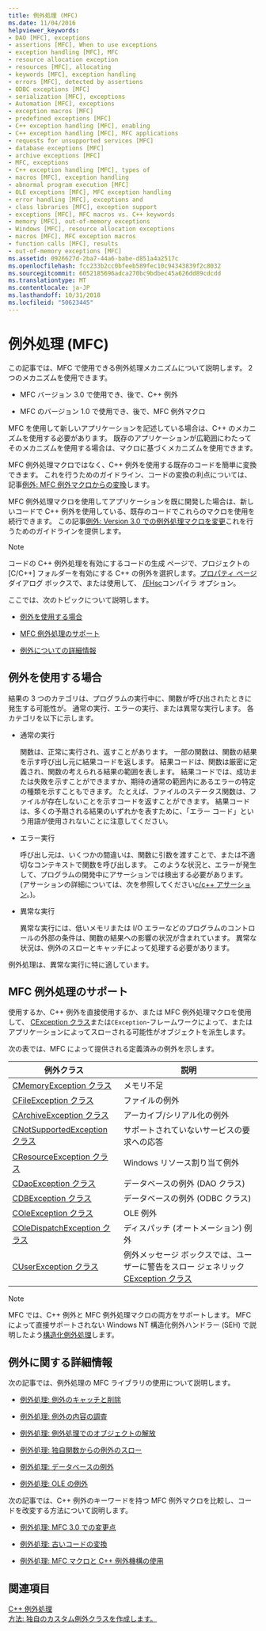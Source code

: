 ```yaml
---
title: 例外処理 (MFC)
ms.date: 11/04/2016
helpviewer_keywords:
- DAO [MFC], exceptions
- assertions [MFC], When to use exceptions
- exception handling [MFC], MFC
- resource allocation exception
- resources [MFC], allocating
- keywords [MFC], exception handling
- errors [MFC], detected by assertions
- ODBC exceptions [MFC]
- serialization [MFC], exceptions
- Automation [MFC], exceptions
- exception macros [MFC]
- predefined exceptions [MFC]
- C++ exception handling [MFC], enabling
- C++ exception handling [MFC], MFC applications
- requests for unsupported services [MFC]
- database exceptions [MFC]
- archive exceptions [MFC]
- MFC, exceptions
- C++ exception handling [MFC], types of
- macros [MFC], exception handling
- abnormal program execution [MFC]
- OLE exceptions [MFC], MFC exception handling
- error handling [MFC], exceptions and
- class libraries [MFC], exception support
- exceptions [MFC], MFC macros vs. C++ keywords
- memory [MFC], out-of-memory exceptions
- Windows [MFC], resource allocation exceptions
- macros [MFC], MFC exception macros
- function calls [MFC], results
- out-of-memory exceptions [MFC]
ms.assetid: 0926627d-2ba7-44a6-babe-d851a4a2517c
ms.openlocfilehash: fcc233b2cc0bfeeb589fec10c94343839f2c8032
ms.sourcegitcommit: 6052185696adca270bc9bdbec45a626dd89cdcdd
ms.translationtype: MT
ms.contentlocale: ja-JP
ms.lasthandoff: 10/31/2018
ms.locfileid: "50623445"
---
```

# <a name="exception-handling-in-mfc"></a>例外処理 (MFC)

この記事では、MFC で使用できる例外処理メカニズムについて説明します。 2 つのメカニズムを使用できます。

- MFC バージョン 3.0 で使用でき、後で、C++ 例外

- MFC のバージョン 1.0 で使用でき、後で、MFC 例外マクロ

MFC を使用して新しいアプリケーションを記述している場合は、C++ のメカニズムを使用する必要があります。 既存のアプリケーションが広範囲にわたってそのメカニズムを使用する場合は、マクロに基づくメカニズムを使用できます。

MFC 例外処理マクロではなく、C++ 例外を使用する既存のコードを簡単に変換できます。 これを行うためのガイドライン、コードの変換の利点については、記事[例外: MFC 例外マクロからの変換](../mfc/exceptions-converting-from-mfc-exception-macros.md)します。

MFC 例外処理マクロを使用してアプリケーションを既に開発した場合は、新しいコードで C++ 例外を使用している、既存のコードでこれらのマクロを使用を続行できます。 この記事[例外: Version 3.0 での例外処理マクロを変更](../mfc/exceptions-changes-to-exception-macros-in-version-3-0.md)これを行うためのガイドラインを提供します。

> [!NOTE]
>  コードの C++ 例外処理を有効にするコードの生成 ページで、プロジェクトの [C/C++] フォルダーを有効にする C++ の例外を選択します。[プロパティ ページ](../ide/property-pages-visual-cpp.md)ダイアログ ボックスで、または使用して、 [/EHsc](../build/reference/eh-exception-handling-model.md)コンパイラ オプション。

ここでは、次のトピックについて説明します。

- [例外を使用する場合](#_core_when_to_use_exceptions)

- [MFC 例外処理のサポート](#_core_mfc_exception_support)

- [例外についての詳細情報](#_core_further_reading_about_exceptions)

##  <a name="_core_when_to_use_exceptions"></a> 例外を使用する場合

結果の 3 つのカテゴリは、プログラムの実行中に、関数が呼び出されたときに発生する可能性が。 通常の実行、エラーの実行、または異常な実行します。 各カテゴリを以下に示します。

- 通常の実行

   関数は、正常に実行され、返すことがあります。 一部の関数は、関数の結果を示す呼び出し元に結果コードを返します。 結果コードは、関数は厳密に定義され、関数の考えられる結果の範囲を表します。 結果コードでは、成功または失敗を示すことができますか、期待の通常の範囲内にあるエラーの特定の種類を示すこともできます。 たとえば、ファイルのステータス関数は、ファイルが存在しないことを示すコードを返すことができます。 結果コードは、多くの予期される結果のいずれかを表すために、「エラー コード」という用語が使用されないことに注意してください。

- エラー実行

   呼び出し元は、いくつかの間違いは、関数に引数を渡すことで、または不適切なコンテキストで関数を呼び出します。 このような状況と、エラーが発生して、プログラムの開発中にアサーションでは検出する必要があります。 (アサーションの詳細については、次を参照してください[c/c++ アサーション](/visualstudio/debugger/c-cpp-assertions)。)。

- 異常な実行

   異常な実行には、低いメモリまたは I/O エラーなどのプログラムのコントロールの外部の条件は、関数の結果への影響の状況が含まれています。 異常な状況は、例外のスローとキャッチによって処理する必要があります。

例外処理は、異常な実行に特に適しています。

##  <a name="_core_mfc_exception_support"></a> MFC 例外処理のサポート

使用するか、C++ 例外を直接使用するか、または MFC 例外処理マクロを使用して、 [CException クラス](../mfc/reference/cexception-class.md)または`CException`-フレームワークによって、またはアプリケーションによってスローされる可能性がオブジェクトを派生します。

次の表では、MFC によって提供される定義済みの例外を示します。

|例外クラス|説明|
|---------------------|-------------|
|[CMemoryException クラス](../mfc/reference/cmemoryexception-class.md)|メモリ不足|
|[CFileException クラス](../mfc/reference/cfileexception-class.md)|ファイルの例外|
|[CArchiveException クラス](../mfc/reference/carchiveexception-class.md)|アーカイブ/シリアル化の例外|
|[CNotSupportedException クラス](../mfc/reference/cnotsupportedexception-class.md)|サポートされていないサービスの要求への応答|
|[CResourceException クラス](../mfc/reference/cresourceexception-class.md)|Windows リソース割り当て例外|
|[CDaoException クラス](../mfc/reference/cdaoexception-class.md)|データベースの例外 (DAO クラス)|
|[CDBException クラス](../mfc/reference/cdbexception-class.md)|データベースの例外 (ODBC クラス)|
|[COleException クラス](../mfc/reference/coleexception-class.md)|OLE 例外|
|[COleDispatchException クラス](../mfc/reference/coledispatchexception-class.md)|ディスパッチ (オートメーション) 例外|
|[CUserException クラス](../mfc/reference/cuserexception-class.md)|例外メッセージ ボックスでは、ユーザーに警告をスロー ジェネリック[CException クラス](../mfc/reference/cexception-class.md)|

> [!NOTE]
>  MFC では、C++ 例外と MFC 例外処理マクロの両方をサポートします。 MFC によって直接サポートされない Windows NT 構造化例外ハンドラー (SEH) で説明したよう[構造化例外処理](https://msdn.microsoft.com/library/windows/desktop/ms680657)します。

##  <a name="_core_further_reading_about_exceptions"></a> 例外に関する詳細情報

次の記事では、例外処理の MFC ライブラリの使用について説明します。

- [例外処理: 例外のキャッチと削除](../mfc/exceptions-catching-and-deleting-exceptions.md)

- [例外処理: 例外の内容の調査](../mfc/exceptions-examining-exception-contents.md)

- [例外処理: 例外処理でのオブジェクトの解放](../mfc/exceptions-freeing-objects-in-exceptions.md)

- [例外処理: 独自関数からの例外のスロー](../mfc/exceptions-throwing-exceptions-from-your-own-functions.md)

- [例外処理: データベースの例外](../mfc/exceptions-database-exceptions.md)

- [例外処理: OLE の例外](../mfc/exceptions-ole-exceptions.md)

次の記事では、C++ 例外のキーワードを持つ MFC 例外マクロを比較し、コードを改変する方法について説明します。

- [例外処理: MFC 3.0 での変更点](../mfc/exceptions-changes-to-exception-macros-in-version-3-0.md)

- [例外処理: 古いコードの変換](../mfc/exceptions-converting-from-mfc-exception-macros.md)

- [例外処理: MFC マクロと C++ 例外機構の使用](../mfc/exceptions-using-mfc-macros-and-cpp-exceptions.md)

## <a name="see-also"></a>関連項目

[C++ 例外処理](../cpp/cpp-exception-handling.md)<br/>
[方法: 独自のカスタム例外クラスを作成します。](http://go.microsoft.com/fwlink/p/?linkid=128045)

